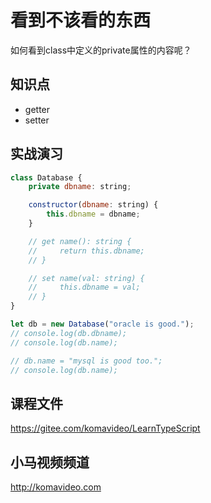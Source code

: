 看到不该看的东西
===============

如何看到class中定义的private属性的内容呢？

## 知识点

* getter
* setter

## 实战演习

~~~js
class Database {
    private dbname: string;

    constructor(dbname: string) {
        this.dbname = dbname;
    }

    // get name(): string {
    //     return this.dbname;
    // }

    // set name(val: string) {
    //     this.dbname = val;
    // }
}

let db = new Database("oracle is good.");
// console.log(db.dbname);
// console.log(db.name);

// db.name = "mysql is good too.";
// console.log(db.name);
~~~

## 课程文件

https://gitee.com/komavideo/LearnTypeScript

## 小马视频频道

http://komavideo.com
